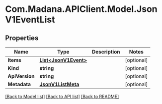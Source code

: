 
# Com.Madana.APIClient.Model.JsonV1EventList

## Properties

Name | Type | Description | Notes
------------ | ------------- | ------------- | -------------
**Items** | [**List&lt;JsonV1Event&gt;**](JsonV1Event.md) |  | [optional] 
**Kind** | **string** |  | [optional] 
**ApiVersion** | **string** |  | [optional] 
**Metadata** | [**JsonV1ListMeta**](JsonV1ListMeta.md) |  | [optional] 

[[Back to Model list]](../README.md#documentation-for-models)
[[Back to API list]](../README.md#documentation-for-api-endpoints)
[[Back to README]](../README.md)

